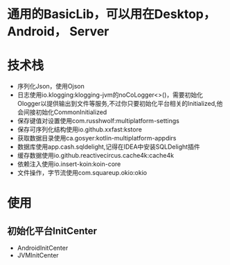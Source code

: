 # 通用的BasicLib，可以用在Desktop， Android， Server

# 技术栈

- 序列化Json，使用Ojson
- 日志使用io.klogging:klogging-jvm的noCoLogger<>()，需要初始化Ologger以提供输出到文件等服务,不过你只要初始化平台相关的Initialized,他会间接初始化CommonInitialized
- 保存键值对设置使用com.russhwolf:multiplatform-settings
- 保存可序列化结构使用io.github.xxfast:kstore
- 获取数据目录使用ca.gosyer:kotlin-multiplatform-appdirs
- 数据库使用app.cash.sqldelight,记得在IDEA中安装SQLDelight插件
- 缓存数据使用io.github.reactivecircus.cache4k:cache4k
- 依赖注入使用io.insert-koin:koin-core
- 文件操作，字节流使用com.squareup.okio:okio

# 使用

## 初始化平台InitCenter
- AndroidInitCenter
- JVMInitCenter




